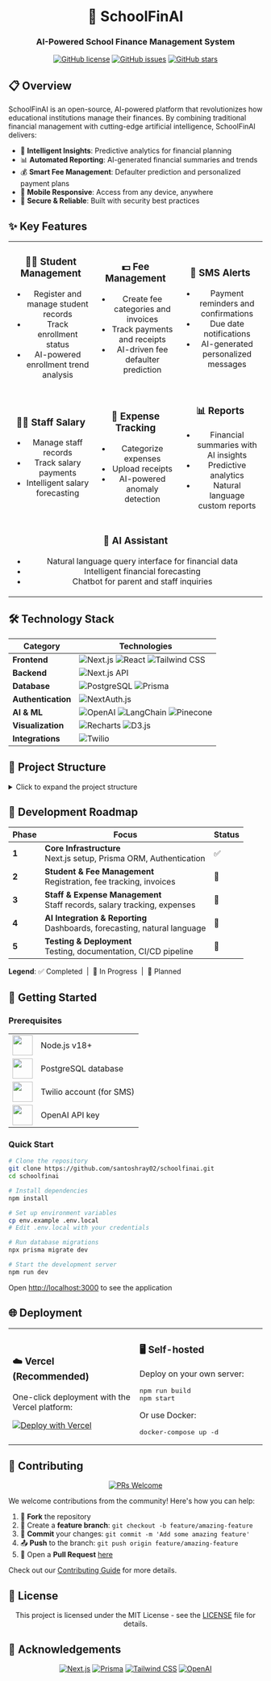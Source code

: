 <div align="center">

# 🏫 SchoolFinAI

### AI-Powered School Finance Management System

[![GitHub license](https://img.shields.io/github/license/santoshray02/schoolfinai)](https://github.com/santoshray02/schoolfinai/blob/main/LICENSE)
[![GitHub issues](https://img.shields.io/github/issues/santoshray02/schoolfinai)](https://github.com/santoshray02/schoolfinai/issues)
[![GitHub stars](https://img.shields.io/github/stars/santoshray02/schoolfinai)](https://github.com/santoshray02/schoolfinai/stargazers)

</div>

## 📋 Overview

SchoolFinAI is an open-source, AI-powered platform that revolutionizes how educational institutions manage their finances. By combining traditional financial management with cutting-edge artificial intelligence, SchoolFinAI delivers:

- 🤖 **Intelligent Insights**: Predictive analytics for financial planning
- 📊 **Automated Reporting**: AI-generated financial summaries and trends
- 💰 **Smart Fee Management**: Defaulter prediction and personalized payment plans
- 📱 **Mobile Responsive**: Access from any device, anywhere
- 🔐 **Secure & Reliable**: Built with security best practices

## ✨ Key Features

<table>
  <tr>
    <td width="33%" align="center">
      <h3>👨‍🎓 Student Management</h3>
      <ul>
        <li>Register and manage student records</li>
        <li>Track enrollment status</li>
        <li>AI-powered enrollment trend analysis</li>
      </ul>
    </td>
    <td width="33%" align="center">
      <h3>💵 Fee Management</h3>
      <ul>
        <li>Create fee categories and invoices</li>
        <li>Track payments and receipts</li>
        <li>AI-driven fee defaulter prediction</li>
      </ul>
    </td>
    <td width="33%" align="center">
      <h3>📱 SMS Alerts</h3>
      <ul>
        <li>Payment reminders and confirmations</li>
        <li>Due date notifications</li>
        <li>AI-generated personalized messages</li>
      </ul>
    </td>
  </tr>
  <tr>
    <td width="33%" align="center">
      <h3>👩‍💼 Staff Salary</h3>
      <ul>
        <li>Manage staff records</li>
        <li>Track salary payments</li>
        <li>Intelligent salary forecasting</li>
      </ul>
    </td>
    <td width="33%" align="center">
      <h3>📝 Expense Tracking</h3>
      <ul>
        <li>Categorize expenses</li>
        <li>Upload receipts</li>
        <li>AI-powered anomaly detection</li>
      </ul>
    </td>
    <td width="33%" align="center">
      <h3>📊 Reports</h3>
      <ul>
        <li>Financial summaries with AI insights</li>
        <li>Predictive analytics</li>
        <li>Natural language custom reports</li>
      </ul>
    </td>
  </tr>
  <tr>
    <td colspan="3" align="center">
      <h3>🤖 AI Assistant</h3>
      <ul>
        <li>Natural language query interface for financial data</li>
        <li>Intelligent financial forecasting</li>
        <li>Chatbot for parent and staff inquiries</li>
      </ul>
    </td>
  </tr>
</table>

## 🛠️ Technology Stack

<div align="center">

| Category | Technologies |
|---------|-------------|
| **Frontend** | ![Next.js](https://img.shields.io/badge/Next.js-000000?style=for-the-badge&logo=next.js&logoColor=white) ![React](https://img.shields.io/badge/React-61DAFB?style=for-the-badge&logo=react&logoColor=black) ![Tailwind CSS](https://img.shields.io/badge/Tailwind_CSS-38B2AC?style=for-the-badge&logo=tailwind-css&logoColor=white) |
| **Backend** | ![Next.js API](https://img.shields.io/badge/Next.js_API-000000?style=for-the-badge&logo=next.js&logoColor=white) |
| **Database** | ![PostgreSQL](https://img.shields.io/badge/PostgreSQL-336791?style=for-the-badge&logo=postgresql&logoColor=white) ![Prisma](https://img.shields.io/badge/Prisma-2D3748?style=for-the-badge&logo=prisma&logoColor=white) |
| **Authentication** | ![NextAuth.js](https://img.shields.io/badge/NextAuth.js-000000?style=for-the-badge&logo=next.js&logoColor=white) |
| **AI & ML** | ![OpenAI](https://img.shields.io/badge/OpenAI_GPT--4-412991?style=for-the-badge&logo=openai&logoColor=white) ![LangChain](https://img.shields.io/badge/LangChain-3178C6?style=for-the-badge) ![Pinecone](https://img.shields.io/badge/Pinecone-4255FF?style=for-the-badge) |
| **Visualization** | ![Recharts](https://img.shields.io/badge/Recharts-22B5BF?style=for-the-badge) ![D3.js](https://img.shields.io/badge/D3.js-F9A03C?style=for-the-badge&logo=d3.js&logoColor=white) |
| **Integrations** | ![Twilio](https://img.shields.io/badge/Twilio-F22F46?style=for-the-badge&logo=twilio&logoColor=white) |

</div>

## 📂 Project Structure

<details>
<summary>Click to expand the project structure</summary>

```
schoolfinai/
├── prisma/                  # Database schema and migrations
├── public/                  # Static assets
├── src/
│   ├── app/                 # Next.js App Router
│   │   ├── api/             # API routes
│   │   │   ├── ai/          # AI-related API endpoints
│   │   │   │   ├── forecast/    # Financial forecasting API
│   │   │   │   ├── reports/     # AI report generation
│   │   │   │   ├── query/       # Natural language queries
│   │   │   │   └── chatbot/     # AI chatbot interface
│   │   ├── auth/            # Authentication pages
│   │   ├── dashboard/       # Dashboard and admin pages
│   │   ├── students/        # Student management
│   │   ├── fees/            # Fee management
│   │   ├── staff/           # Staff management
│   │   ├── expenses/        # Expense tracking
│   │   ├── reports/         # Reports and analytics
│   │   ├── settings/        # System settings
│   │   └── page.tsx         # Landing page
│   ├── components/          # Reusable UI components
│   │   ├── ai/              # AI-specific components
│   │   │   ├── QueryInterface.tsx    # Natural language query UI
│   │   │   ├── ChatbotWidget.tsx     # Chatbot interface
│   │   │   ├── PredictionChart.tsx   # AI prediction visualizations
│   │   │   └── SmartReportViewer.tsx # AI-enhanced report viewer
│   ├── lib/                 # Utility functions and shared logic
│   │   ├── ai/              # AI service layer
│   │   │   ├── financial-forecasting.ts # Financial predictions
│   │   │   ├── report-generator.ts      # AI report generation
│   │   │   ├── fee-prediction.ts        # Fee defaulter prediction
│   │   │   ├── communication-generator.ts # Smart messaging
│   │   │   ├── database-query.ts        # Natural language DB queries
│   │   │   ├── expense-analyzer.ts      # Expense categorization
│   │   │   ├── enrollment-analysis.ts   # Student enrollment analysis
│   │   │   └── index.ts                 # AI module exports
│   │   ├── auth.ts          # Authentication utilities
│   │   ├── db.ts            # Database client
│   │   └── sms.ts           # SMS integration
│   ├── types/               # TypeScript type definitions
│   └── utils/               # Helper functions
├── .env.example             # Example environment variables
├── package.json             # Project dependencies
└── README.md                # Project documentation
```
</details>

## 🚀 Development Roadmap

<div align="center">

| Phase | Focus | Status |
|-------|-------|--------|
| **1** | **Core Infrastructure** <br>Next.js setup, Prisma ORM, Authentication | ✅ |
| **2** | **Student & Fee Management** <br>Registration, fee tracking, invoices | 🔄 |
| **3** | **Staff & Expense Management** <br>Staff records, salary tracking, expenses | 📅 |
| **4** | **AI Integration & Reporting** <br>Dashboards, forecasting, natural language | 📅 |
| **5** | **Testing & Deployment** <br>Testing, documentation, CI/CD pipeline | 📅 |

</div>

**Legend**: ✅ Completed &nbsp;|&nbsp; 🔄 In Progress &nbsp;|&nbsp; 📅 Planned

## 🚦 Getting Started

### Prerequisites

<table>
  <tr>
    <td><img src="https://cdn.jsdelivr.net/gh/devicons/devicon/icons/nodejs/nodejs-original.svg" width="40" height="40"/></td>
    <td>Node.js v18+</td>
  </tr>
  <tr>
    <td><img src="https://cdn.jsdelivr.net/gh/devicons/devicon/icons/postgresql/postgresql-original.svg" width="40" height="40"/></td>
    <td>PostgreSQL database</td>
  </tr>
  <tr>
    <td><img src="https://www.vectorlogo.zone/logos/twilio/twilio-icon.svg" width="40" height="40"/></td>
    <td>Twilio account (for SMS)</td>
  </tr>
  <tr>
    <td><img src="https://cdn.jsdelivr.net/gh/devicons/devicon/icons/openai/openai-original.svg" width="40" height="40"/></td>
    <td>OpenAI API key</td>
  </tr>
</table>

### Quick Start

```bash
# Clone the repository
git clone https://github.com/santoshray02/schoolfinai.git
cd schoolfinai

# Install dependencies
npm install

# Set up environment variables
cp env.example .env.local
# Edit .env.local with your credentials

# Run database migrations
npx prisma migrate dev

# Start the development server
npm run dev
```

Open [http://localhost:3000](http://localhost:3000) to see the application

## 🌐 Deployment

<table>
  <tr>
    <td width="50%">
      <h3>☁️ Vercel (Recommended)</h3>
      <p>One-click deployment with the Vercel platform:</p>
      <a href="https://vercel.com/new/git/external?repository-url=https%3A%2F%2Fgithub.com%2Fsantoshray02%2Fschoolfinai">
        <img src="https://vercel.com/button" alt="Deploy with Vercel" />
      </a>
    </td>
    <td width="50%">
      <h3>🖥️ Self-hosted</h3>
      <p>Deploy on your own server:</p>
      <pre>npm run build
npm start</pre>
      <p>Or use Docker:</p>
      <pre>docker-compose up -d</pre>
    </td>
  </tr>
</table>

## 👥 Contributing

<div align="center">

[![PRs Welcome](https://img.shields.io/badge/PRs-welcome-brightgreen.svg?style=flat-square)](https://github.com/santoshray02/schoolfinai/pulls)

</div>

We welcome contributions from the community! Here's how you can help:

1. 🍴 **Fork** the repository
2. 🌿 Create a **feature branch**: `git checkout -b feature/amazing-feature`
3. 💾 **Commit** your changes: `git commit -m 'Add some amazing feature'`
4. 📤 **Push** to the branch: `git push origin feature/amazing-feature`
5. 🔄 Open a **Pull Request** [here](https://github.com/santoshray02/schoolfinai/pulls)

Check out our [Contributing Guide](CONTRIBUTING.md) for more details.

## 📄 License

<div align="center">

This project is licensed under the MIT License - see the [LICENSE](LICENSE) file for details.

</div>

## 🙏 Acknowledgements

<div align="center">

[![Next.js](https://img.shields.io/badge/Next.js-000000?style=for-the-badge&logo=next.js&logoColor=white)](https://nextjs.org)
[![Prisma](https://img.shields.io/badge/Prisma-2D3748?style=for-the-badge&logo=prisma&logoColor=white)](https://prisma.io)
[![Tailwind CSS](https://img.shields.io/badge/Tailwind_CSS-38B2AC?style=for-the-badge&logo=tailwind-css&logoColor=white)](https://tailwindcss.com)
[![OpenAI](https://img.shields.io/badge/OpenAI-412991?style=for-the-badge&logo=openai&logoColor=white)](https://openai.com)

</div>

